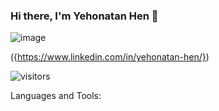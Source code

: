 ### Hi there, I'm Yehonatan Hen 👋
![image](https://img.shields.io/badge/LinkedIn-0077B5?style=for-the-badge&logo=linkedin&logoColor=white)

({https://www.linkedin.com/in/yehonatan-hen/})

![visitors](https://visitor-badge.glitch.me/badge?page_id=57364867&left_color=green&right_color=red)

Languages and Tools:


<!--
**YehonatanHen/YehonatanHen** is a ✨ _special_ ✨ repository because its `README.md` (this file) appears on your GitHub profile.

Here are some ideas to get you started:

- 🔭 I’m currently working on ...
- 🌱 I’m currently learning ...
- 👯 I’m looking to collaborate on ...
- 🤔 I’m looking for help with ...
- 💬 Ask me about ...
- 📫 How to reach me: ...
- 😄 Pronouns: ...
- ⚡ Fun fact: ...
-->
